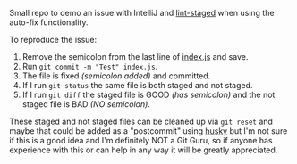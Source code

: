 Small repo to demo an issue with IntelliJ and [lint-staged](https://github.com/okonet/lint-staged) when using the auto-fix functionality.

To reproduce the issue:
1. Remove the semicolon from the last line of [index.js](https://github.com/samit4me/lint-staged-demo/blob/96c9789093b616aec82fc0f6f37cb2773fa6792a/index.js#L11) and save.
1. Run `git commit -m "Test" index.js`.
1. The file is fixed *(semicolon added)* and committed.
1. If I run `git status` the same file is both staged and not staged.
1. If I run `git diff` the staged file is GOOD *(has semicolon)* and the not staged file is BAD *(NO semicolon)*.

These staged and not staged files can be cleaned up via `git reset` and maybe that could be added as a "postcommit" using [husky](https://github.com/typicode/husky) but I'm not sure if this is a good idea and I'm definitely NOT a Git Guru, so if anyone has experience with this or can help in any way it will be greatly appreciated.